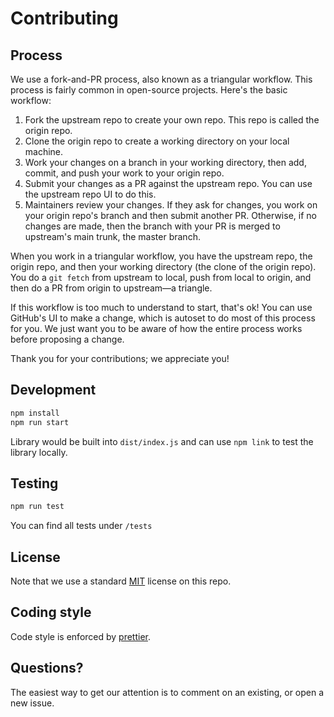 # Contributing

## Process

We use a fork-and-PR process, also known as a triangular workflow. This process
is fairly common in open-source projects. Here's the basic workflow:

1. Fork the upstream repo to create your own repo. This repo is called the origin repo.
2. Clone the origin repo to create a working directory on your local machine.
3. Work your changes on a branch in your working directory, then add, commit, and push your work to your origin repo.
4. Submit your changes as a PR against the upstream repo. You can use the upstream repo UI to do this.
5. Maintainers review your changes. If they ask for changes, you work on your
   origin repo's branch and then submit another PR. Otherwise, if no changes are made,
   then the branch with your PR is merged to upstream's main trunk, the master branch.

When you work in a triangular workflow, you have the upstream repo, the origin
repo, and then your working directory (the clone of the origin repo). You do
a `git fetch` from upstream to local, push from local to origin, and then do a PR from origin to
upstream&mdash;a triangle.

If this workflow is too much to understand to start, that's ok! You can use
GitHub's UI to make a change, which is autoset to do most of this process for
you. We just want you to be aware of how the entire process works before
proposing a change.

Thank you for your contributions; we appreciate you!

## Development

```sh
npm install
npm run start
```

Library would be built into `dist/index.js` and can use `npm link` to test the library locally.

## Testing

```sh
npm run test
```

You can find all tests under `/tests`

## License

Note that we use a standard [MIT](./LICENSE) license on this repo.

## Coding style

Code style is enforced by [prettier][].

## Questions?

The easiest way to get our attention is to comment on an existing, or open a new
issue.

[prettier]: https://prettier.io/
